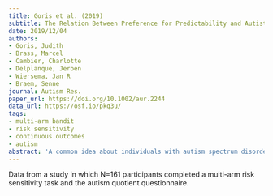 ```yaml
---
title: Goris et al. (2019)
subtitle: The Relation Between Preference for Predictability and Autistic Traits
date: 2019/12/04
authors:
- Goris, Judith
- Brass, Marcel
- Cambier, Charlotte
- Delplanque, Jeroen
- Wiersema, Jan R
- Braem, Senne
journal: Autism Res.
paper_url: https://doi.org/10.1002/aur.2244
data_url: https://osf.io/pkq3u/
tags:
- multi-arm bandit
- risk sensitivity
- continuous outcomes
- autism
abstract: 'A common idea about individuals with autism spectrum disorder (ASD) is that they have an above-average preference for predictability and sameness. However, surprisingly little research has gone toward this core symptom, and some studies suggest the preference for predictability in ASD might be less general than commonly assumed. Here, we investigated this important symptom of ASD using three different paradigms, which allowed us to measure preference for predictability under well-controlled experimental conditions. Specifically, we used a dimensional approach by investigating correlations between autistic traits (as measured with the Autism-Spectrum Quotient and Social Responsiveness Scale in a neurotypical population) and the scores on three different tasks. The music preference task assessed preferences for tone sequences that varied in predictability. The perceptual fluency task required participants to evaluate stimuli that were preceded by a similar versus dissimilar subliminally presented prime. The gambling task presented four decks of cards that had equal outcome probabilities but varied in predictability. We observed positive correlations between autistic traits and a preference for predictability in both the music preference and perceptual fluency task. We did not find our hypothesized correlation with gambling behavior but did observe a post hoc correlation showing that participants with more autistic traits were faster to choose the predictable deck. Together, these findings show that a relation between autistic traits and preference for predictability can be observed in a standardized lab environment, and should be considered an important first step toward a better, more mechanistic understanding of insistence on sameness in ASD. Autism Res 2020, 13: 1144-1154. © 2019 International Society for Autism Research, Wiley Periodicals, Inc. LAY SUMMARY: A core symptom of autism spectrum disorder (ASD) is a strong preference for predictability, but little research has gone toward it. We show that neurotypical adults with more autistic traits have stronger preferences for predictable tunes, evaluate images that can be predicted as more beautiful, and are faster in choosing a gambling option resulting in predictable reward. These results offer the first important evidence that insistence on sameness in ASD can be studied in controlled lab settings.'
---
```


Data from a study in which N=161 participants completed a multi-arm risk sensitivity task and the autism quotient questionnaire.
